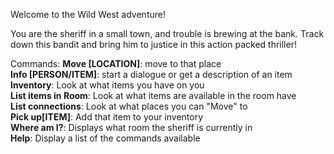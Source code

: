 
Welcome to the Wild West adventure!

You are the sheriff in a small town, and trouble is brewing at the bank.
Track down this bandit and bring him to justice in this action packed
thriller!

Commands:
**Move [LOCATION]**: move to that place <br>
**Info [PERSON/ITEM]**: start a dialogue or get a description of an item <br>
**Inventory**: Look at what items you have on you <br>
**List items in Room**: Look at what items are available in the room have <br>
**List connections**: Look at what places you can "Move" to <br>
**Pick up[ITEM]**: Add that item to your inventory <br>
**Where am I?**: Displays what room the sheriff is currently in <br>
**Help**: Display a list of the commands available <br>
